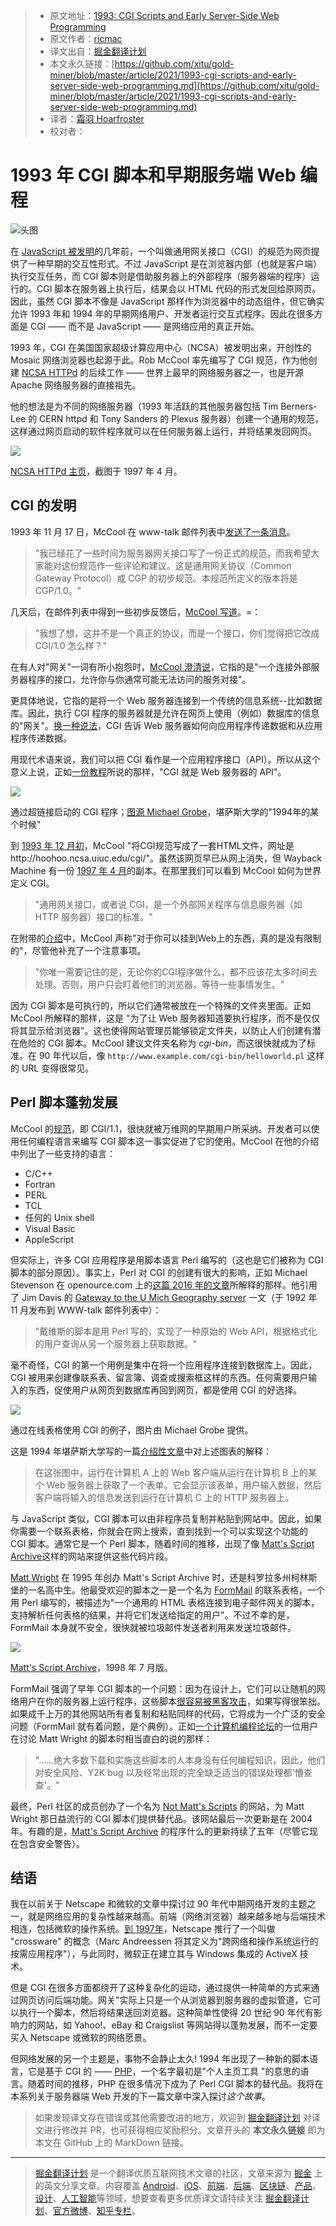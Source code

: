 > * 原文地址：[1993: CGI Scripts and Early Server-Side Web Programming](https://webdevelopmenthistory.com/1993-cgi-scripts-and-early-server-side-web-programming/)
> * 原文作者：[ricmac](https://webdevelopmenthistory.com/author/richardricmac-org/)
> * 译文出自：[掘金翻译计划](https://github.com/xitu/gold-miner)
> * 本文永久链接：[https://github.com/xitu/gold-miner/blob/master/article/2021/1993-cgi-scripts-and-early-server-side-web-programming.md](https://github.com/xitu/gold-miner/blob/master/article/2021/1993-cgi-scripts-and-early-server-side-web-programming.md)
> * 译者：[霜羽 Hoarfroster](https://github.com/Hoarfroster)
> * 校对者：

# 1993 年 CGI 脚本和早期服务端 Web 编程

![头图](https://webdevelopmenthistory.com/wp-content/uploads/2021/03/1993_cgi_mosaic.jpg)

在 [JavaScript 被发明](https://webdevelopmenthistory.com/1995-the-birth-of-javascript/)的几年前，一个叫做通用网关接口（CGI）的规范为网页提供了一种早期的交互性形式。不过 JavaScript 是在浏览器内部（也就是客户端）执行交互任务，而 CGI 脚本则是借助服务器上的外部程序（服务器端的程序）运行的。CGI 脚本在服务器上执行后，结果会以 HTML 代码的形式发回给原网页。因此，虽然 CGI 脚本不像是 JavaScript 那样作为浏览器中的动态组件，但它确实允许 1993 年和 1994 年的早期网络用户、开发者运行交互式程序。因此在很多方面是 CGI —— 而不是 JavaScript —— 是网络应用的真正开始。

1993 年，CGI 在美国国家超级计算应用中心（NCSA）被发明出来，开创性的 Mosaic 网络浏览器也起源于此。Rob McCool 率先编写了 CGI 规范，作为他创建 [NCSA HTTPd](https://en.wikipedia.org/wiki/NCSA_HTTPd) 的后续工作 —— 世界上最早的网络服务器之一，也是开源 Apache 网络服务器的直接祖先。

他的想法是为不同的网络服务器（1993 年活跃的其他服务器包括 Tim Berners-Lee 的 CERN httpd 和 Tony Sanders 的 Plexus 服务器）创建一个通用的规范，这样通过网页启动的软件程序就可以在任何服务器上运行，并将结果发回网页。

![](https://webdevelopmenthistory.com/wp-content/uploads/2021/03/ncsa_http_homepage_april97-1024x704.jpg)

[NCSA HTTPd 主页](https://web.archive.org/web/19970414055941/http://hoohoo.ncsa.uiuc.edu/)，截图于 1997 年 4 月。

## CGI 的发明

1993 年 11 月 17 日，McCool 在 www-talk 邮件列表中[发送了一条消息](http://1997.webhistory.org/www.lists/www-talk.1993q4/0518.html)。

> "我已经花了一些时间为服务器网关接口写了一份正式的规范，而我希望大家能对这份规范作一些评论和建议。这是通用网关协议（Common Gateway Protocol）或 CGP 的初步规范。本规范所定义的版本将是 CGP/1.0。"

几天后，在邮件列表中得到一些初步反馈后，[McCool 写道](http://1997.webhistory.org/www.lists/www-talk.1993q4/0540.html)。=：

> "我想了想，这并不是一个真正的协议，而是一个接口，你们觉得把它改成 CGI/1.0 怎么样？"

在有人对"网关"一词有所小抱怨时，[McCool 澄清说](http://1997.webhistory.org/www.lists/www-talk.1993q4/0563.html)，它指的是"一个连接外部服务器程序的接口，允许你与你通常可能无法访问的服务对接"。

更具体地说，它指的是将一个 Web 服务器连接到一个传统的信息系统--比如数据库。因此，执行 CGI 程序的服务器就是允许在网页上使用（例如）数据库的信息的"网关"。[换一种说法](https://stackoverflow.com/questions/2089271/what-is-common-gateway-interface-cgi)，CGI 告诉 Web 服务器如何向应用程序传递数据和从应用程序传递数据。

用现代术语来说，我们可以把 CGI 看作是一个应用程序接口（API）。所以从这个意义上说，正如[一份教程](http://www.whizkidtech.redprince.net/cgi-bin/tutorial)所说的那样，"CGI 就是 Web 服务器的 API"。

![](https://webdevelopmenthistory.com/wp-content/uploads/2021/03/cgi1-1024x733.png)

通过超链接启动的 CGI 程序；[图源 Michael Grobe](http://condor.cc.ku.edu/~grobe/docs/forms-intro.shtml)，堪萨斯大学的"1994年的某个时候"

到 [1993 年 12 月初](http://1997.webhistory.org/www.lists/www-talk.1993q4/0685.html)，McCool "将CGI规范写成了一套HTML文件，网址是http://hoohoo.ncsa.uiuc.edu/cgi/"。虽然该网页早已从网上消失，但 Wayback Machine 有一份 [1997 年 4 月](https://web.archive.org/web/19970414060000/http://hoohoo.ncsa.uiuc.edu/cgi/)的副本。在那里我们可以看到 McCool 如何为世界定义 CGI。

> "通用网关接口，或者说 CGI，是一个外部网关程序与信息服务器（如 HTTP 服务器）接口的标准。"

在附带的[介绍](https://web.archive.org/web/19971210170704/http://hoohoo.ncsa.uiuc.edu/cgi/intro.html)中，McCool 声称"对于你可以挂到Web上的东西，真的是没有限制的"，尽管他补充了一个注意事项。

> "你唯一需要记住的是，无论你的CGI程序做什么，都不应该花太多时间去处理。否则，用户只会盯着他们的浏览器，等待一些事情发生。"

因为 CGI 脚本是可执行的，所以它们通常被放在一个特殊的文件夹里面。正如 McCool 所解释的那样，这是 "为了让 Web 服务器知道要执行程序，而不是仅仅将其显示给浏览器"。这也使得网站管理员能够锁定文件夹，以防止人们创建有潜在危险的 CGI 脚本。McCool 建议文件夹名称为 *cgi-bin*，而这很快就成为了标准。在 90 年代以后，像 `http://www.example.com/cgi-bin/helloworld.pl` 这样的 URL 变得很常见。

## Perl 脚本蓬勃发展

McCool 的[规范](https://web.archive.org/web/19971210170807/http://hoohoo.ncsa.uiuc.edu/cgi/interface.html)，即 CGI/1.1，很快就被万维网的早期用户所采纳。开发者可以使用任何编程语言来编写 CGI 脚本这一事实促进了它的使用。McCool 在他的介绍中列出了一些支持的语言：

- C/C++
- Fortran
- PERL
- TCL
- 任何的 Unix shell
- Visual Basic
- AppleScript

但实际上，许多 CGI 应用程序是用脚本语言 Perl 编写的（这也是它们被称为 CGI 脚本的部分原因）。事实上，Perl 对 CGI 的创建有很大的影响，正如 Michael Stevenson 在 openource.com 上的[这篇 2016 年的文章](https://opensource.com/life/16/11/perl-and-birth-dynamic-web)所解释的那样。他引用了 Jim Davis 的 [Gateway to the U Mich Geography server](https://lists.w3.org/Archives/Public/www-talk/1992NovDec/0060.html) 一文（于 1992 年 11 月发布到 WWW-talk 邮件列表中）：

> "戴维斯的脚本是用 Perl 写的，实现了一种原始的 Web API，根据格式化的用户查询从另一个服务器上获取数据。"

毫不奇怪，CGI 的第一个用例是集中在将一个应用程序连接到数据库上。因此，CGI 被用来创建像联系表、留言簿、调查或搜索框这样的东西。任何需要用户输入的东西，促使用户从网页到数据库再回到网页，都是使用 CGI 的好选择。

![](https://webdevelopmenthistory.com/wp-content/uploads/2021/03/cgi2-1024x742.png)

通过在线表格使用 CGI 的例子，图片由 Michael Grobe 提供。

这是 1994 年堪萨斯大学写的一篇[介绍性文章](http://condor.cc.ku.edu/~grobe/docs/forms-intro.shtml)中对上述图表的解释：

> 在这张图中，运行在计算机 A 上的 Web 客户端从运行在计算机 B 上的某个 Web 服务器上获取了一个表单。它会显示该表单，用户输入数据，然后客户端将输入的信息发送到运行在计算机 C 上的 HTTP 服务器上。

与 JavaScript 类似，CGI 脚本可以由非程序员复制并粘贴到网站中。因此，如果你需要一个联系表格，你就会在网上搜索，直到找到一个可以实现这个功能的 CGI 脚本。通常它是一个 Perl 脚本，随着时间的推移，出现了像 [Matt's Script Archive](https://web.archive.org/web/19980709151514/http://scriptarchive.com/)这样的网站来提供这些代码片段。

[Matt Wright](https://web.archive.org/web/19970130232402/http://www.worldwidemart.com/mattw/) 在 1995 年创办 Matt's Script Archive 时，还是科罗拉多州柯林斯堡的一名高中生。他最受欢迎的脚本之一是一个名为 [FormMail](http://www.scriptarchive.com/formmail.html) 的联系表格，一个用 Perl 编写的，被描述为"一个通用的 HTML 表格连接到电子邮件网关的脚本，支持解析任何表格的结果，并将它们发送给指定的用户"。不过不幸的是，FormMail 本身就不安全，很快就被垃圾邮件发送者利用来发送垃圾邮件。

![](https://webdevelopmenthistory.com/wp-content/uploads/2021/03/matts_script_archive98-1024x754.jpg)

[Matt's Script Archive](https://web.archive.org/web/19980709151514/http://scriptarchive.com/)，1998 年 7 月版。

FormMail 强调了早年 CGI 脚本的一个问题：因为在设计上，它们可以让随机的网络用户在你的服务器上运行程序，这些脚本[很容易被黑客攻击](https://web.archive.org/web/20020221182749/http://datacreek.net/webgear/tips/fmailspam.html)，如果写得很笨拙。如果成千上万的其他网站所有者复制和粘贴同样的代码，它将成为一个广泛的安全问题（FormMail 就有着问题，是个典例）。正如[一个计算机编程论坛](http://computer-programming-forum.com/53-perl/f47edf76a5dbbfa4.htm)的一位用户在讨论 Matt Wright 的脚本时相当直白的说的那样：

> "……绝大多数下载和实施这些脚本的人本身没有任何编程知识，因此，他们对安全风险、Y2K bug 以及经常出现的完全缺乏适当的错误处理都'懵查查'。"

最终，Perl 社区的成员创办了一个名为 [Not Matt's Scripts](http://nms-cgi.sourceforge.net/) 的网站，为 Matt Wright 那日益流行的 CGI 脚本们提供替代品。该网站最后一次更新是在 2004 年。有趣的是，[Matt's Script Archive](http://www.scriptarchive.com/) 的程序什么的更新持续了五年（尽管它现在包含安全警告）。

## 结语

我在以前关于 Netscape 和微软的文章中探讨过 90 年代中期网络开发的主题之一，就是网络应用的复杂性越来越高。前端（网络浏览器）越来越多地与后端技术相连，包括微软的操作系统。[到 1997年](https://webdevelopmenthistory.com/1997-netscape-crossware-vs-the-windows-web/)，Netscape 推行了一个叫做 "crossware" 的概念（Marc Andreessen 将其定义为"跨网络和操作系统运行的按需应用程序"），与此同时，微软正在建立其与 Windows 集成的 ActiveX 技术。

但是 CGI 在很多方面都绕开了这种复杂化的运动，通过提供一种简单的方式来通过网页访问后端功能。网关"实际上只是一个从浏览器到服务器的虚拟管道，它可以执行一个脚本，然后将结果送回浏览器。这种简单性使得 20 世纪 90 年代有影响力的网站，如 Yahoo!、eBay 和 Craigslist 等网站得以蓬勃发展，而不一定要买入 Netscape 或微软的网络愿景。

但网络发展的另一个主题是，事物不会静止太久! 1994 年出现了一种新的脚本语言，它是基于 CGI 的 —— [PHP](https://www.php.net/manual/en/history.php.php)，一个名字最初是"个人主页工具 "的意思的语言。随着时间的推移，PHP 在很多情况下成为了 Perl CGI 脚本的替代品。我将在本系列关于服务器端 Web 开发的下一篇文章中深入探讨*这个故事*。

> 如果发现译文存在错误或其他需要改进的地方，欢迎到 [掘金翻译计划](https://github.com/xitu/gold-miner) 对译文进行修改并 PR，也可获得相应奖励积分。文章开头的 **本文永久链接** 即为本文在 GitHub 上的 MarkDown 链接。

---

> [掘金翻译计划](https://github.com/xitu/gold-miner) 是一个翻译优质互联网技术文章的社区，文章来源为 [掘金](https://juejin.im) 上的英文分享文章。内容覆盖 [Android](https://github.com/xitu/gold-miner#android)、[iOS](https://github.com/xitu/gold-miner#ios)、[前端](https://github.com/xitu/gold-miner#前端)、[后端](https://github.com/xitu/gold-miner#后端)、[区块链](https://github.com/xitu/gold-miner#区块链)、[产品](https://github.com/xitu/gold-miner#产品)、[设计](https://github.com/xitu/gold-miner#设计)、[人工智能](https://github.com/xitu/gold-miner#人工智能)等领域，想要查看更多优质译文请持续关注 [掘金翻译计划](https://github.com/xitu/gold-miner)、[官方微博](http://weibo.com/juejinfanyi)、[知乎专栏](https://zhuanlan.zhihu.com/juejinfanyi)。
